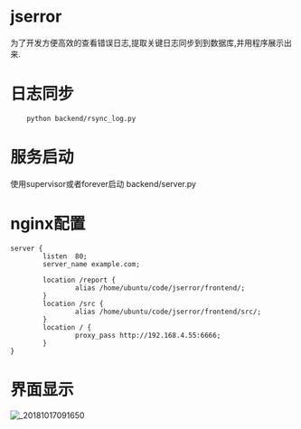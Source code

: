 # jserror
为了开发方便高效的查看错误日志,提取关键日志同步到到数据库,并用程序展示出来.

# 日志同步 
```
    python backend/rsync_log.py
```

# 服务启动 
使用supervisor或者forever启动 backend/server.py

# nginx配置 
```
server {
        listen  80;
        server_name example.com;

        location /report {
                alias /home/ubuntu/code/jserror/frontend/;
        }
        location /src {
                alias /home/ubuntu/code/jserror/frontend/src/;
        }
        location / {
                proxy_pass http://192.168.4.55:6666;
        }
}
```

# 界面显示

![_20181017091650](https://user-images.githubusercontent.com/20102314/47056158-a7f36280-d1ed-11e8-9cd4-ae8bc8eae1fe.png)
